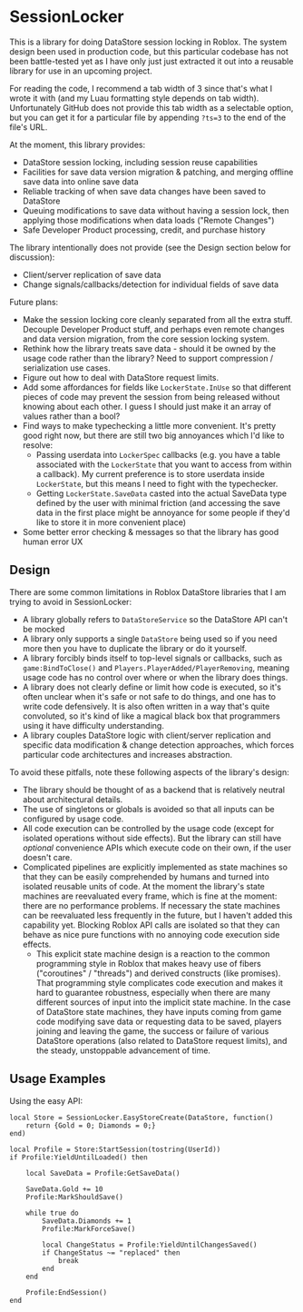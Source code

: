# SessionLocker

This is a library for doing DataStore session locking in Roblox. The system design been used in production code, but this particular codebase has not been battle-tested yet as I have only just just extracted it out into a reusable library for use in an upcoming project.

For reading the code, I recommend a tab width of 3 since that's what I wrote it with (and my Luau formatting style depends on tab width). Unfortunately GitHub does not provide this tab width as a selectable option, but you can get it for a particular file by appending `?ts=3` to the end of the file's URL.

At the moment, this library provides:
- DataStore session locking, including session reuse capabilities
- Facilities for save data version migration & patching, and merging offline save data into online save data
- Reliable tracking of when save data changes have been saved to DataStore
- Queuing modifications to save data without having a session lock, then applying those modifications when data loads ("Remote Changes")
- Safe Developer Product processing, credit, and purchase history

The library intentionally does not provide (see the Design section below for discussion):
- Client/server replication of save data
- Change signals/callbacks/detection for individual fields of save data

Future plans:
- Make the session locking core cleanly separated from all the extra stuff. Decouple Developer Product stuff, and perhaps even remote changes and data version migration, from the core session locking system.
- Rethink how the library treats save data - should it be owned by the usage code rather than the library? Need to support compression / serialization use cases.
- Figure out how to deal with DataStore request limits.
- Add some affordances for fields like `LockerState.InUse` so that different pieces of code may prevent the session from being released without knowing about each other. I guess I should just make it an array of values rather than a bool?
- Find ways to make typechecking a little more convenient. It's pretty good right now, but there are still two big annoyances which I'd like to resolve:
  - Passing userdata into `LockerSpec` callbacks (e.g. you have a table associated with the `LockerState` that you want to access from within a callback). My current preference is to store userdata inside `LockerState`, but this means I need to fight with the typechecker.
  - Getting `LockerState.SaveData` casted into the actual SaveData type defined by the user with minimal friction (and accessing the save data in the first place might be annoyance for some people if they'd like to store it in more convenient place)
- Some better error checking & messages so that the library has good human error UX


## Design

There are some common limitations in Roblox DataStore libraries that I am trying to avoid in SessionLocker:
- A library globally refers to `DataStoreService` so the DataStore API can't be mocked
- A library only supports a single `DataStore` being used so if you need more then you have to duplicate the library or do it yourself.
- A library forcibly binds itself to top-level signals or callbacks, such as `game:BindToClose()` and `Players.PlayerAdded/PlayerRemoving`, meaning usage code has no control over where or when the library does things.
- A library does not clearly define or limit how code is executed, so it's often unclear when it's safe or not safe to do things, and one has to write code defensively. It is also often written in a way that's quite convoluted, so it's kind of like a magical black box that programmers using it have difficulty understanding.
- A library couples DataStore logic with client/server replication and specific data modification & change detection approaches, which forces particular code architectures and increases abstraction.

 To avoid these pitfalls, note these following aspects of the library's design:
- The library should be thought of as a backend that is relatively neutral about architectural details.
- The use of singletons or globals is avoided so that all inputs can be configured by usage code.
- All code execution can be controlled by the usage code (except for isolated operations without side effects). But the library can still have _optional_ convenience APIs which execute code on their own, if the user doesn't care.
- Complicated pipelines are explicitly implemented as state machines so that they can be easily comprehended by humans and turned into isolated reusable units of code. At the moment the library's state machines are reevaluated every frame, which is fine at the moment: there are no performance problems. If necessary the state machines can be reevaluated less frequently in the future, but I haven't added this capability yet. Blocking Roblox API calls are isolated so that they can behave as nice pure functions with no annoying code execution side effects.
  - This explicit state machine design is a reaction to the common programming style in Roblox that makes heavy use of fibers ("coroutines" / "threads") and derived constructs (like promises). That programming style complicates code execution and makes it hard to guarantee robustness, especially when there are many different sources of input into the implicit state machine. In the case of DataStore state machines, they have inputs coming from game code modifying save data or requesting data to be saved, players joining and leaving the game, the success or failure of various DataStore operations (also related to DataStore request limits), and the steady, unstoppable advancement of time.

## Usage Examples

Using the easy API:
```luau
local Store = SessionLocker.EasyStoreCreate(DataStore, function()
	return {Gold = 0; Diamonds = 0;}
end)

local Profile = Store:StartSession(tostring(UserId))
if Profile:YieldUntilLoaded() then

	local SaveData = Profile:GetSaveData()

	SaveData.Gold += 10
	Profile:MarkShouldSave()

	while true do
		SaveData.Diamonds += 1
		Profile:MarkForceSave()

		local ChangeStatus = Profile:YieldUntilChangesSaved()
		if ChangeStatus ~= "replaced" then
			break
		end
	end

	Profile:EndSession()
end
```
